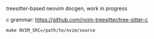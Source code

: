 treesitter-based neovim docgen, work in progress

c grammar: https://github.com/nvim-treesitter/tree-sitter-c

`make NVIM_SRC=/path/to/nvim/source`
